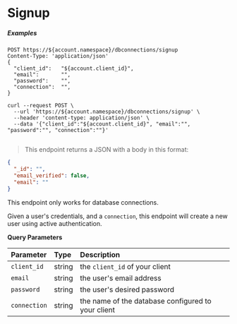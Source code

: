 # Signup

<h5 class="code-snippet-title">Examples</h5>

```http
POST https://${account.namespace}/dbconnections/signup
Content-Type: 'application/json'
{
  "client_id":   "${account.client_id}",
  "email":       "",
  "password":    "",
  "connection":  "",
}
```

```shell
curl --request POST \
  --url 'https://${account.namespace}/dbconnections/signup' \
  --header 'content-type: application/json' \
  --data '{"client_id":"${account.client_id}", "email":"", "password":"", "connection":""}'
```

```javascript
```

> This endpoint returns a JSON with a body in this format:

```json
{
  "_id": "",
  "email_verified": false,
  "email": ""
}
```

This endpoint only works for database connections.

Given a user's credentials, and a `connection`, this endpoint will create a new user using active authentication.

**Query Parameters**

| Parameter        | Type       | Description |
|:-----------------|:-----------|:------------|
| `client_id`      | string     | the `client_id` of your client |
| `email`          | string     | the user's email address |
| `password `      | string     | the user's desired password |
| `connection`     | string     | the name of the database configured to your client |
